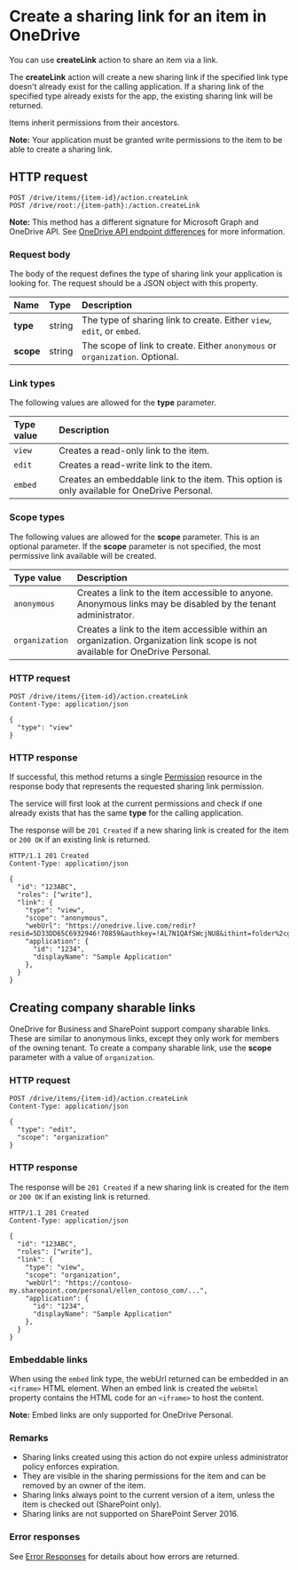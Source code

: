 # Create a sharing link for an item in OneDrive

You can use **createLink** action to share an item via a link.

The **createLink** action will create a new sharing link if the specified
link type doesn't already exist for the calling application. If a sharing link
of the specified type already exists for the app, the existing sharing link
will be returned.

Items inherit permissions from their ancestors.

**Note:** Your application must be granted write permissions to the item
to be able to create a sharing link.

## HTTP request

<!-- { "blockType": "ignored" } -->
```
POST /drive/items/{item-id}/action.createLink
POST /drive/root:/{item-path}:/action.createLink
```

**Note:** This method has a different signature for Microsoft Graph and OneDrive API. See [OneDrive API endpoint differences](/direct-endpoint-differences.md) for more information.

### Request body
The body of the request defines the type of sharing link your application is
looking for. The request should be a JSON object with this property.

| Name   | Type   | Description                                                          |
|:-------|:-------|:---------------------------------------------------------------------|
| **type** | string | The type of sharing link to create. Either `view`, `edit`, or `embed`. |
| **scope** | string | The scope of link to create. Either `anonymous` or `organization`. Optional. |


### Link types
The following values are allowed for the **type** parameter.

| Type value | Description                                                                                  |
|:-----------|:---------------------------------------------------------------------------------------------|
| `view`     | Creates a read-only link to the item.                                                        |
| `edit`     | Creates a read-write link to the item.                                                       |
| `embed`    | Creates an embeddable link to the item. This option is only available for OneDrive Personal. |

### Scope types
The following values are allowed for the **scope** parameter. This is an
optional parameter. If the **scope** parameter is not specified, the most permissive
link available will be created.

| Type value     | Description                                                                                                                   |
|:---------------|:------------------------------------------------------------------------------------------------------------------------------|
| `anonymous`    | Creates a link to the item accessible to anyone. Anonymous links may be disabled by the tenant administrator.                 |
| `organization` | Creates a link to the item accessible within an organization. Organization link scope is not available for OneDrive Personal. |


### HTTP request

<!-- { "blockType": "request", "name": "create-link", "scopes": "files.readwrite", "target": "action" } -->
```
POST /drive/items/{item-id}/action.createLink
Content-Type: application/json

{
  "type": "view"
}
```

### HTTP response

If successful, this method returns a single [Permission](../resources/permission.md)
resource in the response body that represents the requested sharing link permission.

The service will first look at the current permissions and check
if one already exists that has the same **type** for the
calling application.

The response will be `201 Created` if a new sharing link is created for the
item or  `200 OK` if an existing link is returned.

<!-- { "blockType": "response", "@odata.type": "oneDrive.permission" } -->
```http
HTTP/1.1 201 Created
Content-Type: application/json

{
  "id": "123ABC",
  "roles": ["write"],
  "link": {
    "type": "view",
    "scope": "anonymous",
    "webUrl": "https://onedrive.live.com/redir?resid=5D33DD65C6932946!70859&authkey=!AL7N1QAfSWcjNU8&ithint=folder%2cgif",
    "application": {
      "id": "1234",
      "displayName": "Sample Application"
    },
  }
}
```

## Creating company sharable links

OneDrive for Business and SharePoint support company sharable links. These are
similar to anonymous links, except they only work for members of the owning
tenant. To create a company sharable link, use the **scope** parameter with a
value of `organization`.

### HTTP request

<!-- { "blockType": "request", "name": "create-link-scoped", "scopes": "files.readwrite service.sharepoint" } -->
```
POST /drive/items/{item-id}/action.createLink
Content-Type: application/json

{
  "type": "edit",
  "scope": "organization"
}
```

### HTTP response

The response will be `201 Created` if a new sharing link is created for the
item or `200 OK` if an existing link is returned.

<!-- { "blockType": "response", "@odata.type": "oneDrive.permission" } -->
```http
HTTP/1.1 201 Created
Content-Type: application/json

{
  "id": "123ABC",
  "roles": ["write"],
  "link": {
    "type": "view",
    "scope": "organization",
    "webUrl": "https://contoso-my.sharepoint.com/personal/ellen_contoso_com/...",
    "application": {
      "id": "1234",
      "displayName": "Sample Application"
    },
  }
}
```

### Embeddable links

When using the `embed` link type, the webUrl returned can be embedded in an
`<iframe>` HTML element. When an embed link is created the `webHtml`
property contains the HTML code for an `<iframe>` to host the content.

**Note:** Embed links are only supported for OneDrive Personal.

### Remarks

* Sharing links created using this action do not expire unless administrator policy enforces expiration.
* They are visible in the sharing permissions for the item and can be removed by
  an owner of the item.
* Sharing links always point to the current version of a item, unless the item is
  checked out (SharePoint only).
* Sharing links are not supported on SharePoint Server 2016. 

### Error responses

See [Error Responses][error-response] for details about
how errors are returned.

[error-response]: ../misc/errors.md

<!-- {
  "type": "#page.annotation",
  "description": "Create a new sharing link for an item.",
  "keywords": "create,sharing,sharing link",
  "section": "documentation",
  "tocPath": "Sharing/Create link"
} -->
